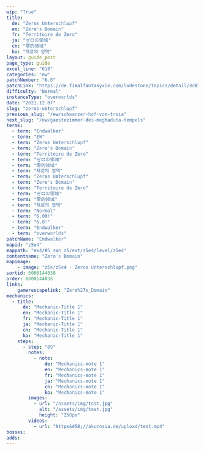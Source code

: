 ```yaml
---
wip: "True"
title:
  de: "Zeros Unterschlupf"
  en: "Zero's Domain"
  fr: "Territoire de Zero"
  ja: "ゼロの領域"
  cn: "零的领域"
  ko: "제로의 영역"
layout: guide_post
page_type: guide
excel_line: "618"
categories: "ew"
patchNumber: "6.0"
patchLink: "https://de.finalfantasyxiv.com/lodestone/topics/detail/8c0146ce7f89035f0f27dcad1edcf30d3037fcf5"
difficulty: "Normal"
instanceType: "overworlds"
date: "2021.12.07"
slug: "zeros-unterschlupf"
previous_slug: "/ew/schwarzer-hof-von-troia"
next_slug: "/ew/gaestezimmer-des-meghaduta-tempels"
terms:
  - term: "Endwalker"
  - term: "EW"
  - term: "Zeros Unterschlupf"
  - term: "Zero's Domain"
  - term: "Territoire de Zero"
  - term: "ゼロの領域"
  - term: "零的领域"
  - term: "제로의 영역"
  - term: "Zeros Unterschlupf"
  - term: "Zero's Domain"
  - term: "Territoire de Zero"
  - term: "ゼロの領域"
  - term: "零的领域"
  - term: "제로의 영역"
  - term: "Normal"
  - term: "6.00!"
  - term: "6.0!"
  - term: "Endwalker"
  - term: "overworlds"
patchName: "Endwalker"
mapid: "z5e4"
mappath: "ex4/05_zon_z5/evt/z5e4/level/z5e4"
contentname: "Zero's Domain"
mapimage:
    - image: "z5e/z5e4 - Zeros Unterschlupf.png"
sortid: 6000144038
order: 6000144038
links:
    gamerescapelink: "Zero%27s_Domain"
mechanics:
  - title:
      de: "Mechanic-Title 1"
      en: "Mechanic-Title 1"
      fr: "Mechanic-Title 1"
      ja: "Mechanic-Title 1"
      cn: "Mechanic-Title 1"
      ko: "Mechanic-Title 1"
    steps:
      - step: "09"
        notes:
          - note:
              de: "Mechanics-note 1"
              en: "Mechanics-note 1"
              fr: "Mechanics-note 1"
              ja: "Mechanics-note 1"
              cn: "Mechanics-note 1"
              ko: "Mechanics-note 1"
        images:
          - url: "/assets/img/test.jpg"
            alt: "/assets/img/test.jpg"
            height: "250px"
        videos:
          - url: "https&#58;//akurosia.de/upload/test.mp4"
bosses:
adds:
---
```

